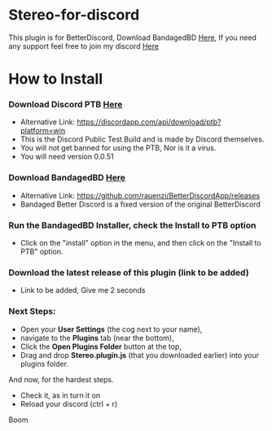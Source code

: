 # Stereo-for-discord

This plugin is for BetterDiscord, Download BandagedBD [Here](http://github.com), If you need any support feel free to join my discord [Here](https://discord.gg/3XwZpVAyAV)

# How to Install

### Download Discord PTB [Here](https://discordapp.com/api/download/ptb?platform=win)
* Alternative Link: https://discordapp.com/api/download/ptb?platform=win
* This is the Discord Public Test Build and is made by Discord themselves.
* You will not get banned for using the PTB, Nor is it a virus.
* You will need version 0.0.51



### Download BandagedBD [Here](https://github.com/rauenzi/BetterDiscordApp/releases)
* Alternative Link: https://github.com/rauenzi/BetterDiscordApp/releases
* Bandaged Better Discord is a fixed version of the original BetterDiscord



### Run the BandagedBD Installer, check the **Install to PTB** option
* Click on the "install" option in the menu, and then click on the "Install to PTB" option.



### Download the latest release of this plugin (link to be added)
* Link to be added, Give me 2 seconds



### Next Steps:
* Open your **User Settings** (the cog next to your name), 
* navigate to the **Plugins** tab (near the bottom), 
* Click the **Open Plugins Folder** button at the top, 
* Drag and drop **Stereo.plugin.js** (that you downloaded earlier) into your plugins folder. 



And now, for the hardest steps.
* Check it, as in turn it on
* Reload your discord (ctrl + r)

Boom
